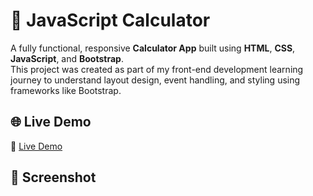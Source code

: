 # 🧮 JavaScript Calculator<br>
A fully functional, responsive **Calculator App** built using **HTML**, **CSS**, **JavaScript**, and **Bootstrap**.<br> This project was created as part of my front-end development learning journey to understand layout design, event handling, and styling using frameworks like Bootstrap.<br>

## 🌐 Live Demo

🔗 [Live Demo](https://shawkath73.github.io/Javascript-Calculator/)

## 📸 Screenshot
